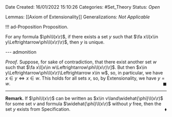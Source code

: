 <br />
<br />

Date Created: 16/01/2022 15:10:26
Categories: #Set_Theory
Status: _Open_

Lemmas: [[Axiom of Extensionality]]
Generalizations: _Not Applicable_

!!! ad-Proposition Proposition.

For any formula $\phi\l(x\r)$, if there exists a set $y$ such that $\fa x\l(x\in y\Leftrightarrow\phi\l(x\r)\r)$, then $y$ is unique.

--- admonition

_Proof_. Suppose, for sake of contradiction, that there exist another set $w$ such that $\fa x\l[x\in w\Leftrightarrow\phi\l(x\r)\r]$. But then $x\in y\Leftrightarrow\phi\l(x\r)\Leftrightarrow x\in w$, so, in particular, we have $x\in y\Leftrightarrow x\in w$. This holds for all sets $x$, so, by Extensionality, we have $y=w$.<span style="float:right;">$\blacksquare$</span>

---

**Remark.** If $\phi\l(x\r)$ can be written as $x\in v\land\widehat{\phi}\l(x\r)$ for some set $v$ and formula $\widehat{\phi}\l(x\r)$ without $y$ free, then the set $y$ exists from Specification.<span style="float:right;">$\blacklozenge$</span>

